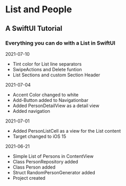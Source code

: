 #  List and People
## A SwiftUI Tutorial
### Everything you can do with a List in SwiftUI

2021-07-10
- Tint color for List line separators
- SwipeActions and Delete funtion
- List Sections and custom Section Header

2021-07-04
- Accent Color changed to white
- Add-Button added to Navigationbar 
- Added PersonDetailView as a detail view
- Added navigation

2021-07-01
- Added PersonListCell as a view for the List content
- Target changed to iOS 15

2021-06-21
- Simple List of Persons in ContentView 
- Class PersonRepository added
- Class Person added
- Struct RandomPersonGenerator added
- Project created

